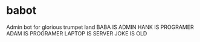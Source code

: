 # babot
Admin bot for glorious trumpet land
BABA IS ADMIN
HANK IS PROGRAMER
ADAM IS PROGRAMER
LAPTOP IS SERVER
JOKE IS OLD
